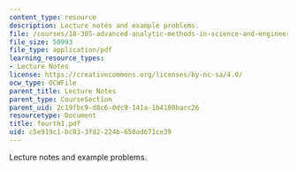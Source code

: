 ```yaml
---
content_type: resource
description: Lecture notes and example problems.
file: /courses/18-305-advanced-analytic-methods-in-science-and-engineering-fall-2004/c5e919c1bc833fd2224b650ad671ce39_fourth1.pdf
file_size: 50993
file_type: application/pdf
learning_resource_types:
- Lecture Notes
license: https://creativecommons.org/licenses/by-nc-sa/4.0/
ocw_type: OCWFile
parent_title: Lecture Notes
parent_type: CourseSection
parent_uid: 2c19fbc9-d8c6-0dc9-141a-1b4180bacc26
resourcetype: Document
title: fourth1.pdf
uid: c5e919c1-bc83-3fd2-224b-650ad671ce39
---
```

Lecture notes and example problems.